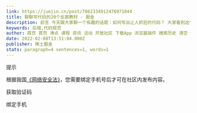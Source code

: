 ```yaml
---
link: https://juejin.cn/post/7062334912476971044
title: 聊聊写代码的20个反面教材 - 掘金
description: 前言 今天跟大家聊一个有趣的话题：如何写出让人抓狂的代码？ 大家看到这个标题，第一印象觉得这篇文章可能是一篇水文。但我很负责的告诉你，它是一篇有很多干货的技术文。 曾几何时，你在阅读别人代码的时候，有
keywords: 后端,代码规范
author: 首页 首页 沸点 课程 资讯 活动 开放社区 下载App 浏览器插件 搜索历史 清空 创作者中心 写文章 发沸点 登录
date: 2022-02-08T13:51:04.000Z
publisher: 稀土掘金
stats: paragraph=4 sentences=1, words=1
---
```

提示

根据我国[《网络安全法》](http://www.cac.gov.cn/2016-11/07/c_1119867116.htm)，您需要绑定手机号后才可在社区内发布内容。

获取验证码

绑定手机
